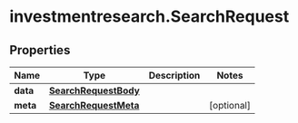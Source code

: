 # investmentresearch.SearchRequest

## Properties

Name | Type | Description | Notes
------------ | ------------- | ------------- | -------------
**data** | [**SearchRequestBody**](SearchRequestBody.md) |  | 
**meta** | [**SearchRequestMeta**](SearchRequestMeta.md) |  | [optional] 


